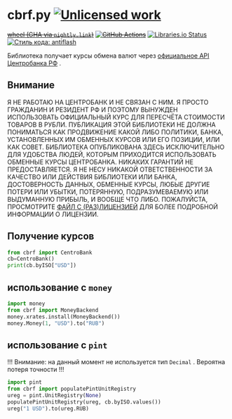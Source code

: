 cbrf.py [![Unlicensed work](https://raw.githubusercontent.com/unlicense/unlicense.org/master/static/favicon.png)](https://unlicense.org/)
=======
~~[wheel (GHA via `nightly.link`)](https://nightly.link/KOLANICH-libs/cbrf.py/workflows/CI/master/cbrf-0.CI-py3-none-any.whl)~~
~~[![GitHub Actions](https://github.com/KOLANICH-libs/cbrf.py/workflows/CI/badge.svg)](https://github.com/KOLANICH-libs/cbrf.py/actions/)~~
[![Libraries.io Status](https://img.shields.io/librariesio/github/KOLANICH-libs/cbrf.py.svg)](https://libraries.io/github/KOLANICH-libs/cbrf.py)
[![Стиль кода: antiflash](https://img.shields.io/badge/code%20style-antiflash-FFF.svg)](https://codeberg.org/KOLANICH-tools/antiflash.py)

Библиотека получает курсы обмена валют через [официальное API](https://www.cbr.ru/scripts/root.asp) [Центробанка РФ](https://www.cbr.ru/) .

Внимание
----------------
Я НЕ РАБОТАЮ НА ЦЕНТРОБАНК И НЕ СВЯЗАН С НИМ. Я ПРОСТО ГРАЖДАНИН И РЕЗИДЕНТ РФ И ПОЭТОМУ ВЫНУЖДЕН ИСПОЛЬЗОВАТЬ ОФИЦИАЛЬНЫЙ КУРС ДЛЯ ПЕРЕСЧЁТА СТОИМОСТИ ТОВАРОВ В РУБЛИ.
ПУБЛИКАЦИЯ ЭТОЙ БИБЛИОТЕКИ НЕ ДОЛЖНА ПОНИМАТЬСЯ КАК ПРОДВИЖЕНИЕ КАКОЙ ЛИБО ПОЛИТИКИ, БАНКА, УСТАНОВЛЕННЫХ ИМ ОБМЕННЫХ КУРСОВ ИЛИ ЕГО ПОЗИЦИИ, ИЛИ КАК СОВЕТ.
БИБЛИОТЕКА ОПУБЛИКОВАНА ЗДЕСЬ ИСКЛЮЧИТЕЛЬНО ДЛЯ УДОБСТВА ЛЮДЕЙ, КОТОРЫМ ПРИХОДИТСЯ ИСПОЛЬЗОВАТЬ ОБМЕННЫЕ КУРСЫ ЦЕНТРОБАНКА.
НИКАКИХ ГАРАНТИЙ НЕ ПРЕДОСТАВЛЯЕТСЯ. Я НЕ НЕСУ НИКАКОЙ ОТВЕТСТВЕННОСТИ ЗА КАЧЕСТВО ИЛИ ДЕЙСТВИЯ БИБЛИОТЕКИ ИЛИ БАНКА, ДОСТОВЕРНОСТЬ ДАННЫХ, ОБМЕННЫЕ КУРСЫ, ЛЮБЫЕ ДРУГИЕ ПОТЕРИ ИЛИ УБЫТКИ, ПОТЕРЯННУЮ, ПОДРАЗУМЕВАЕМУЮ ИЛИ ВЫДУМАННУЮ ПРИБЫЛЬ, И ВООБЩЕ ЧТО ЛИБО. ПОЖАЛУЙСТА, ПРОСМОТРИТЕ [ФАЙЛ С (РАЗ)ЛИЦЕНЗИЕЙ](./UNLICENSE) ДЛЯ БОЛЕЕ ПОДРОБНОЙ ИНФОРМАЦИИ О ЛИЦЕНЗИИ.


Получение курсов
-----------------------------
```python
from cbrf import CentroBank
cb=CentroBank()
print(cb.byISO["USD"])
```


использование с `money`
--------------
```python
import money
from cbrf import MoneyBackend
money.xrates.install(MoneyBackend())
money.Money(1, "USD").to("RUB")
```

использование с `pint`
--------------------
!!! Внимание: на данный момент не используется тип ```Decimal``` . Вероятна потеря точности !!!
```python
import pint
from cbrf import populatePintUnitRegistry
ureg = pint.UnitRegistry(None)
populatePintUnitRegistry(ureg, cb.byISO.values())
ureg("1 USD").to(ureg.RUB)
```
